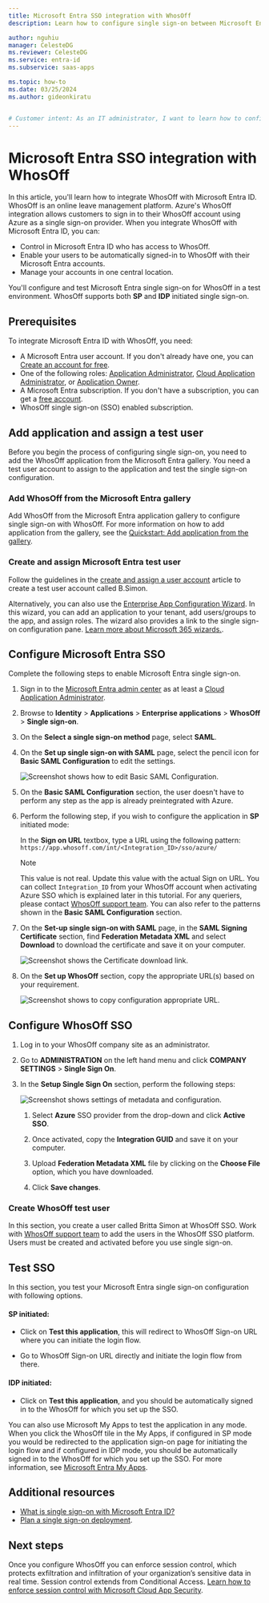 ```yaml
---
title: Microsoft Entra SSO integration with WhosOff
description: Learn how to configure single sign-on between Microsoft Entra ID and WhosOff.

author: nguhiu
manager: CelesteDG
ms.reviewer: CelesteDG
ms.service: entra-id
ms.subservice: saas-apps

ms.topic: how-to
ms.date: 03/25/2024
ms.author: gideonkiratu


# Customer intent: As an IT administrator, I want to learn how to configure single sign-on between Microsoft Entra ID and WhosOff so that I can control who has access to WhosOff, enable automatic sign-in with Microsoft Entra accounts, and manage my accounts in one central location.
---
```


# Microsoft Entra SSO integration with WhosOff

In this article, you'll learn how to integrate WhosOff with Microsoft Entra ID. WhosOff is an online leave management platform. Azure's WhosOff integration allows customers to sign in to their WhosOff account using Azure as a single sign-on provider. When you integrate WhosOff with Microsoft Entra ID, you can:

* Control in Microsoft Entra ID who has access to WhosOff.
* Enable your users to be automatically signed-in to WhosOff with their Microsoft Entra accounts.
* Manage your accounts in one central location.

You'll configure and test Microsoft Entra single sign-on for WhosOff in a test environment. WhosOff supports both **SP** and **IDP** initiated single sign-on.

## Prerequisites

To integrate Microsoft Entra ID with WhosOff, you need:

* A Microsoft Entra user account. If you don't already have one, you can [Create an account for free](https://azure.microsoft.com/free/?WT.mc_id=A261C142F).
* One of the following roles: [Application Administrator](/entra/identity/role-based-access-control/permissions-reference#application-administrator), [Cloud Application Administrator](/entra/identity/role-based-access-control/permissions-reference#cloud-application-administrator), or [Application Owner](/entra/fundamentals/users-default-permissions#owned-enterprise-applications).
* A Microsoft Entra subscription. If you don't have a subscription, you can get a [free account](https://azure.microsoft.com/free/).
* WhosOff single sign-on (SSO) enabled subscription.

## Add application and assign a test user

Before you begin the process of configuring single sign-on, you need to add the WhosOff application from the Microsoft Entra gallery. You need a test user account to assign to the application and test the single sign-on configuration.

<a name='add-whosoff-from-the-azure-ad-gallery'></a>

### Add WhosOff from the Microsoft Entra gallery

Add WhosOff from the Microsoft Entra application gallery to configure single sign-on with WhosOff. For more information on how to add application from the gallery, see the [Quickstart: Add application from the gallery](~/identity/enterprise-apps/add-application-portal.md).

<a name='create-and-assign-azure-ad-test-user'></a>

### Create and assign Microsoft Entra test user

Follow the guidelines in the [create and assign a user account](~/identity/enterprise-apps/add-application-portal-assign-users.md) article to create a test user account called B.Simon.

Alternatively, you can also use the [Enterprise App Configuration Wizard](https://portal.office.com/AdminPortal/home?Q=Docs#/azureadappintegration). In this wizard, you can add an application to your tenant, add users/groups to the app, and assign roles. The wizard also provides a link to the single sign-on configuration pane. [Learn more about Microsoft 365 wizards.](/microsoft-365/admin/misc/azure-ad-setup-guides). 

<a name='configure-azure-ad-sso'></a>

## Configure Microsoft Entra SSO

Complete the following steps to enable Microsoft Entra single sign-on.

1. Sign in to the [Microsoft Entra admin center](https://entra.microsoft.com) as at least a [Cloud Application Administrator](~/identity/role-based-access-control/permissions-reference.md#cloud-application-administrator).
1. Browse to **Identity** > **Applications** > **Enterprise applications** > **WhosOff** > **Single sign-on**.
1. On the **Select a single sign-on method** page, select **SAML**.
1. On the **Set up single sign-on with SAML** page, select the pencil icon for **Basic SAML Configuration** to edit the settings.

   ![Screenshot shows how to edit Basic SAML Configuration.](common/edit-urls.png "Basic Configuration")

1. On the **Basic SAML Configuration** section, the user doesn't have to perform any step as the app is already preintegrated with Azure.

1. Perform the following step, if you wish to configure the application in **SP** initiated mode:

	In the **Sign on URL** textbox, type a URL using the following pattern:
	`https://app.whosoff.com/int/<Integration_ID>/sso/azure/`

	> [!NOTE]
    > This value is not real. Update this value with the actual Sign on URL. You can collect `Integration_ID` from your WhosOff account when activating Azure SSO which is explained later in this tutorial. For any queriers, please contact [WhosOff support team](mailto:support@whosoff.com). You can also refer to the patterns shown in the **Basic SAML Configuration** section.

1. On the **Set-up single sign-on with SAML** page, in the **SAML Signing Certificate** section, find **Federation Metadata XML** and select **Download** to download the certificate and save it on your computer.

    ![Screenshot shows the Certificate download link.](common/metadataxml.png "Certificate")

1. On the **Set up WhosOff** section, copy the appropriate URL(s) based on your requirement.

	![Screenshot shows to copy configuration appropriate URL.](common/copy-configuration-urls.png "Metadata")

## Configure WhosOff SSO

1. Log in to your WhosOff company site as an administrator.

1. Go to **ADMINISTRATION** on the left hand menu and click **COMPANY SETTINGS** > **Single Sign On**.

1. In the **Setup Single Sign On** section, perform the following steps:
	
	![Screenshot shows settings of metadata and configuration.](./media/whosoff-tutorial/metadata.png "Account")

	1. Select **Azure** SSO provider from the drop-down and click **Active SSO**.

	1. Once activated, copy the **Integration GUID** and save it on your computer.

	1. Upload **Federation Metadata XML** file by clicking on the **Choose File** option, which you have downloaded.

	1. Click **Save changes**.

### Create WhosOff test user

In this section, you create a user called Britta Simon at WhosOff SSO. Work with [WhosOff support team](mailto:support@whosoff.com) to add the users in the WhosOff SSO platform. Users must be created and activated before you use single sign-on.

## Test SSO 

In this section, you test your Microsoft Entra single sign-on configuration with following options. 

#### SP initiated:

* Click on **Test this application**, this will redirect to WhosOff Sign-on URL where you can initiate the login flow.  

* Go to WhosOff Sign-on URL directly and initiate the login flow from there.

#### IDP initiated:

* Click on **Test this application**, and you should be automatically signed in to the WhosOff for which you set up the SSO. 

You can also use Microsoft My Apps to test the application in any mode. When you click the WhosOff tile in the My Apps, if configured in SP mode you would be redirected to the application sign-on page for initiating the login flow and if configured in IDP mode, you should be automatically signed in to the WhosOff for which you set up the SSO. For more information, see [Microsoft Entra My Apps](/azure/active-directory/manage-apps/end-user-experiences#azure-ad-my-apps).

## Additional resources

* [What is single sign-on with Microsoft Entra ID?](~/identity/enterprise-apps/what-is-single-sign-on.md)
* [Plan a single sign-on deployment](~/identity/enterprise-apps/plan-sso-deployment.md).

## Next steps

Once you configure WhosOff you can enforce session control, which protects exfiltration and infiltration of your organization’s sensitive data in real time. Session control extends from Conditional Access. [Learn how to enforce session control with Microsoft Cloud App Security](/cloud-app-security/proxy-deployment-aad).
